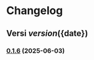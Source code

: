 # Changelog

## Versi ${version} (${date})

### [0.1.6](https://github.com/liu-purnomo/indo-format/compare/v0.1.5...v0.1.6) (2025-06-03)
